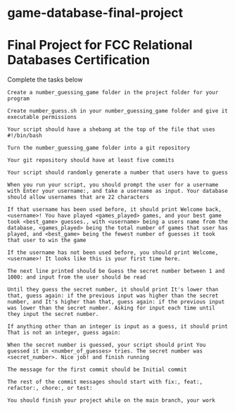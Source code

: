# game-database-final-project

# Final Project for FCC Relational Databases Certification


Complete the tasks below

    Create a number_guessing_game folder in the project folder for your program

    Create number_guess.sh in your number_guessing_game folder and give it executable permissions

    Your script should have a shebang at the top of the file that uses #!/bin/bash

    Turn the number_guessing_game folder into a git repository

    Your git repository should have at least five commits

    Your script should randomly generate a number that users have to guess

    When you run your script, you should prompt the user for a username with Enter your username:, and take a username as input. Your database should allow usernames that are 22 characters

    If that username has been used before, it should print Welcome back, <username>! You have played <games_played> games, and your best game took <best_game> guesses., with <username> being a users name from the database, <games_played> being the total number of games that user has played, and <best_game> being the fewest number of guesses it took that user to win the game

    If the username has not been used before, you should print Welcome, <username>! It looks like this is your first time here.

    The next line printed should be Guess the secret number between 1 and 1000: and input from the user should be read

    Until they guess the secret number, it should print It's lower than that, guess again: if the previous input was higher than the secret number, and It's higher than that, guess again: if the previous input was lower than the secret number. Asking for input each time until they input the secret number.

    If anything other than an integer is input as a guess, it should print That is not an integer, guess again:

    When the secret number is guessed, your script should print You guessed it in <number_of_guesses> tries. The secret number was <secret_number>. Nice job! and finish running

    The message for the first commit should be Initial commit

    The rest of the commit messages should start with fix:, feat:, refactor:, chore:, or test:

    You should finish your project while on the main branch, your work
